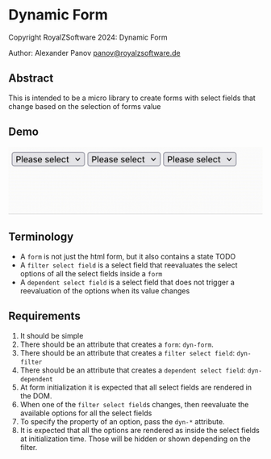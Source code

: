 # Dynamic Form

Copyright RoyalZSoftware 2024: Dynamic Form

Author: Alexander Panov <panov@royalzsoftware.de>

## Abstract
This is intended to be a micro library to create forms with select fields that
change based on the selection of forms value

## Demo
![Demo video](./resources/demo.gif)

## Terminology
- A `form` is not just the html form, but it also contains a state TODO
- A `filter select field` is a select field that reevaluates the select options
of all the select fields inside a `form`
- A `dependent select field` is a select field that does not trigger a reevaluation
of the options when its value changes

## Requirements
1. It should be simple
2. There should be an attribute that creates a `form`: `dyn-form`.
3. There should be an attribute that creates a `filter select field`: `dyn-filter`
4. There should be an attribute that creates a `dependent select field`: `dyn-dependent`
5. At form initialization it is expected that all select fields are rendered in the DOM.
6. When one of the `filter select field`s changes, then reevaluate the available options
for all the select fields
7. To specify the property of an option, pass the `dyn-*` attribute.
8. It is expected that all the options are rendered as <options> inside the select fields at initialization time.
Those will be hidden or shown depending on the filter.
